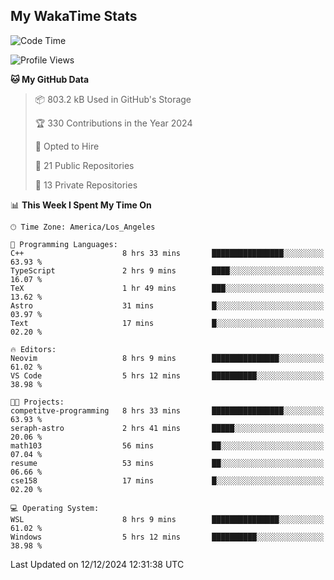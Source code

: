 ## My WakaTime Stats
<!--START_SECTION:waka-->
![Code Time](http://img.shields.io/badge/Code%20Time-199%20hrs%2015%20mins-blue)

![Profile Views](http://img.shields.io/badge/Profile%20Views-0-blue)

**🐱 My GitHub Data** 

> 📦 803.2 kB Used in GitHub's Storage 
 > 
> 🏆 330 Contributions in the Year 2024
 > 
> 💼 Opted to Hire
 > 
> 📜 21 Public Repositories 
 > 
> 🔑 13 Private Repositories 
 > 
📊 **This Week I Spent My Time On** 

```text
🕑︎ Time Zone: America/Los_Angeles

💬 Programming Languages: 
C++                      8 hrs 33 mins       ████████████████░░░░░░░░░   63.93 % 
TypeScript               2 hrs 9 mins        ████░░░░░░░░░░░░░░░░░░░░░   16.07 % 
TeX                      1 hr 49 mins        ███░░░░░░░░░░░░░░░░░░░░░░   13.62 % 
Astro                    31 mins             █░░░░░░░░░░░░░░░░░░░░░░░░   03.97 % 
Text                     17 mins             █░░░░░░░░░░░░░░░░░░░░░░░░   02.20 % 

🔥 Editors: 
Neovim                   8 hrs 9 mins        ███████████████░░░░░░░░░░   61.02 % 
VS Code                  5 hrs 12 mins       ██████████░░░░░░░░░░░░░░░   38.98 % 

🐱‍💻 Projects: 
competitve-programming   8 hrs 33 mins       ████████████████░░░░░░░░░   63.93 % 
seraph-astro             2 hrs 41 mins       █████░░░░░░░░░░░░░░░░░░░░   20.06 % 
math103                  56 mins             ██░░░░░░░░░░░░░░░░░░░░░░░   07.04 % 
resume                   53 mins             ██░░░░░░░░░░░░░░░░░░░░░░░   06.66 % 
cse158                   17 mins             █░░░░░░░░░░░░░░░░░░░░░░░░   02.20 % 

💻 Operating System: 
WSL                      8 hrs 9 mins        ███████████████░░░░░░░░░░   61.02 % 
Windows                  5 hrs 12 mins       ██████████░░░░░░░░░░░░░░░   38.98 % 
```


 Last Updated on 12/12/2024 12:31:38 UTC
<!--END_SECTION:waka-->
